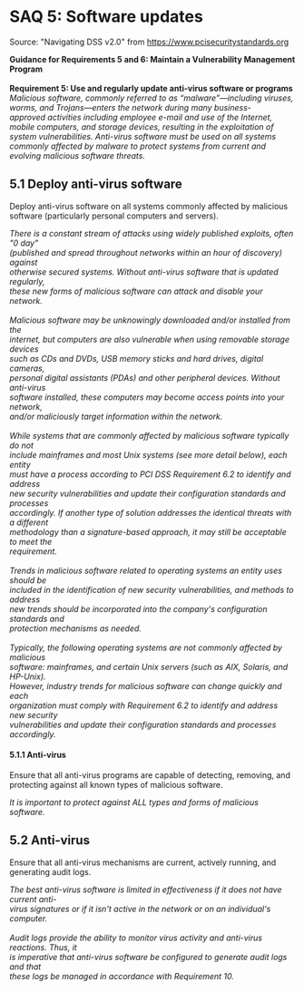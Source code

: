# SAQ 5: Software updates #

Source: "Navigating DSS v2.0" from https://www.pcisecuritystandards.org

<b>
Guidance for Requirements 5 and 6: Maintain a Vulnerability Management Program<br>
<br>
Requirement 5: Use and regularly update anti-virus software or programs<br>
</b>

<i>
Malicious software, commonly referred to as “malware”—including viruses, worms, and Trojans—enters the network during many business-<br>
approved activities including employee e-mail and use of the Internet, mobile computers, and storage devices, resulting in the exploitation of<br>
system vulnerabilities. Anti-virus software must be used on all systems commonly affected by malware to protect systems from current and<br>
evolving malicious software threats.<br>
</i>

## 5.1 Deploy anti-virus software ##

Deploy anti-virus software on all systems commonly
affected by malicious software (particularly personal computers
and servers).

<i>
There is a constant stream of attacks using widely published exploits, often "0 day"<br>
(published and spread throughout networks within an hour of discovery) against<br>
otherwise secured systems. Without anti-virus software that is updated regularly,<br>
these new forms of malicious software can attack and disable your network.<br>
<br>
Malicious software may be unknowingly downloaded and/or installed from the<br>
internet, but computers are also vulnerable when using removable storage devices<br>
such as CDs and DVDs, USB memory sticks and hard drives, digital cameras,<br>
personal digital assistants (PDAs) and other peripheral devices. Without anti-virus<br>
software installed, these computers may become access points into your network,<br>
and/or maliciously target information within the network.<br>
<br>
While systems that are commonly affected by malicious software typically do not<br>
include mainframes and most Unix systems (see more detail below), each entity<br>
must have a process according to PCI DSS Requirement 6.2 to identify and address<br>
new security vulnerabilities and update their configuration standards and processes<br>
accordingly. If another type of solution addresses the identical threats with a different<br>
methodology than a signature-based approach, it may still be acceptable to meet the<br>
requirement.<br>
<br>
Trends in malicious software related to operating systems an entity uses should be<br>
included in the identification of new security vulnerabilities, and methods to address<br>
new trends should be incorporated into the company's configuration standards and<br>
protection mechanisms as needed.<br>
<br>
Typically, the following operating systems are not commonly affected by malicious<br>
software: mainframes, and certain Unix servers (such as AIX, Solaris, and HP-Unix).<br>
However, industry trends for malicious software can change quickly and each<br>
organization must comply with Requirement 6.2 to identify and address new security<br>
vulnerabilities and update their configuration standards and processes accordingly.<br>
</i>

#### 5.1.1 Anti-virus ####

Ensure that all anti-virus programs are capable of
detecting, removing, and protecting against all known types of
malicious software.

<i>It is important to protect against ALL types and forms of malicious software.<br>
</i>

## 5.2 Anti-virus ##

Ensure that all anti-virus mechanisms are current, actively running, and generating audit logs.

<i>
The best anti-virus software is limited in effectiveness if it does not have current anti-<br>
virus signatures or if it isn't active in the network or on an individual's computer.<br>
<br>
Audit logs provide the ability to monitor virus activity and anti-virus reactions. Thus, it<br>
is imperative that anti-virus software be configured to generate audit logs and that<br>
these logs be managed in accordance with Requirement 10.<br>
</i>
